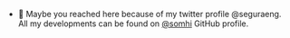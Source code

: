 - 👋 Maybe you reached here because of my twitter profile @seguraeng.
     All my developments can be found on [@somhi](https://github.com/somhi) GitHub profile.

<!---
seguraeng/seguraeng is a ✨ special ✨ repository because its `README.md` (this file) appears on your GitHub profile.
You can click the Preview link to take a look at your changes.
--->
